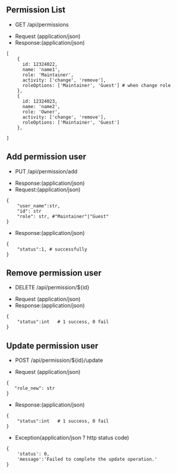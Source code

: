 ## Permission List

- GET /api/permissions

* Request (application/json)
* Response:(application/json)

```
[
    {
      id: 12324022,
      name: 'name1',
      role: 'Maintainer',
      activity: ['change', 'remove'],
      roleOptions: ['Maintainer', 'Guest'] # when change role
    },
    {
      id: 12324023,
      name: 'name2',
      role: 'Owner',
      activity: ['change', 'remove'],
      roleOptions: ['Maintainer', 'Guest']
    },

]

```

## Add permission user

- PUT /api/permission/add

* Response:(application/json)
* Request:(application/json)

```
{
    "user_name":str,
    "id": str
    "role": str, #"Maintainer"|"Guest"
}
```

- Response:(application/json)

```
{
    "status":1, # successfully
}
```

## Remove permission user

- DELETE /api/permission/${id}

* Request (application/json)
* Response:(application/json)

```
{
    "status":int   # 1 success, 0 fail
}
```

## Update permission user

- POST /api/permission/${id}/update

* Request (application/json)

```
{
   "role_new": str
}
```

- Response:(application/json)

```
{
    "status":int   # 1 success, 0 fail
}
```

- Exception(application/json ? http status code)

```
{
    'status': 0,
    'message':'Failed to complete the update operation.'
}
```
